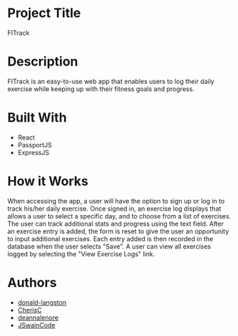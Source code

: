 # Project Title
FITrack

# Description
FITrack is an easy-to-use web app that enables users to log their daily exercise while keeping up with their fitness goals and progress. 

# Built With
- React
- PassportJS
- ExpressJS

# How it Works
When accessing the app, a user will have the option to sign up or log in to track his/her daily exercise. Once signed in, an exercise log displays that allows a user to select a specific day, and to choose from a list of exercises. The user can track additional stats and progress using the text field. After an exercise entry is added, the form is reset to give the user an opportunity to input additional exercises. Each entry added is then recorded in the database when the user selects "Save". A user can view all exercises logged by selecting the "View Exercise Logs" link.

# Authors
* [donald-langston](https://github.com/donald-langston)
* [CherisC](https://github.com/CherisC)
* [deannalenore](https://github.com/deannalenore)
* [JSwainCode](https://github.com/JSwainCode)
